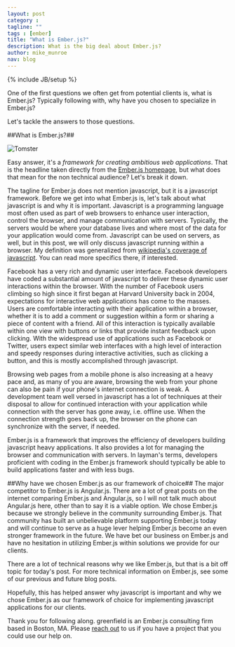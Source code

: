 ```yaml
---
layout: post
category :
tagline: ""
tags : [ember]
title: "What is Ember.js?"
description: What is the big deal about Ember.js?
author: mike_munroe
nav: blog
---
```

{% include JB/setup %}

One of the first questions we often get from potential clients is, what is Ember.js? Typically following with, why have
you chosen to specialize in Ember.js?

Let's tackle the answers to those questions.

##What is Ember.js?##

![Tomster](http://upload.wikimedia.org/wikipedia/en/6/69/Ember.js_Logo_and_Mascot.png)

Easy answer, it's a *framework for creating ambitious web applications*. That is the headline taken directly from the
[Ember.js homepage](http://emberjs.com), but what does that mean for the non technical audience? Let's break it down.

The tagline for Ember.js does not mention javascript, but it is a javascript framework. Before we get into what Ember.js
is, let's talk about what javascript is and why it is important. Javascript is a programming language most often used as
part of web browsers to enhance user interaction, control the browser, and manage communication with servers. Typically,
the servers would be where your database lives and where most of the data for your application would come from.
Javascript can be used on servers, as well, but in this post, we will only discuss javascript running within a browser.
My definition was generalized from [wikipedia's coverage of javascript](http://en.wikipedia.org/wiki/JavaScript). You
can read more specifics there, if interested.

Facebook has a very rich and dynamic user interface. Facebook developers have coded a substantial amount of javascript to
deliver these dynamic user interactions within the browser. With the number of Facebook users climbing so high since it
first began at Harvard University back in 2004, expectations for interactive web applications has come to the masses.
Users are comfortable interacting with their application within a browser, whether it is to add a comment or
suggestion within a form or sharing a piece of content with a friend. All of this interaction is typically available
within one view with buttons or links that provide instant feedback upon clicking. With the widespread use of
applications such as Facebook or Twitter, users expect similar web interfaces with a high level of interaction and
speedy responses during interactive activities, such as clicking a button, and this is mostly accomplished through
javascript.

Browsing web pages from a mobile phone is also increasing at a heavy pace and, as many of you are aware, browsing the
web from your phone can also be pain if your phone's internet connection is weak. A development team well versed in
javascript has a lot of techniques at their disposal to allow for continued interaction with your application while
connection with the server has gone away, i.e. offline use. When the connection strength goes back up, the browser on
the phone can synchronize with the server, if needed.

Ember.js is a framework that improves the efficiency of developers building javascript heavy applications. It also
provides a lot for managing the browser and communication with servers. In layman's terms, developers proficient with
coding in the Ember.js framework should typically be able to build applications faster and with less bugs.

##Why have we chosen Ember.js as our framework of choice##
The major competitor to Ember.js is Angular.js. There are a lot of great posts on the internet comparing Ember.js and
Angular.js, so I will not talk much about Angular.js here, other than to say it is a viable option. We chose Ember.js
because we strongly believe in the community surrounding Ember.js. That community has built an unbelievable platform
supporting Ember.js today and will continue to serve as a huge lever helping Ember.js become an even stronger framework
in the future. We have bet our business on Ember.js and have no hesitation in utilizing Ember.js within solutions we
provide for our clients.

There are a lot of technical reasons why we like Ember.js, but that is a bit off topic for today's post. For more
technical information on Ember.js, see some of our previous and future blog posts.

Hopefully, this has helped answer why javascript is important and why we chose Ember.js as our framework of choice for
implementing javascript applications for our clients.

Thank you for following along. greenfield is an Ember.js consulting firm based in Boston, MA.
Please [reach out](http://greenfieldhq.com/#/?anchor=contact) to us if you have a project that you could use our help
on.

